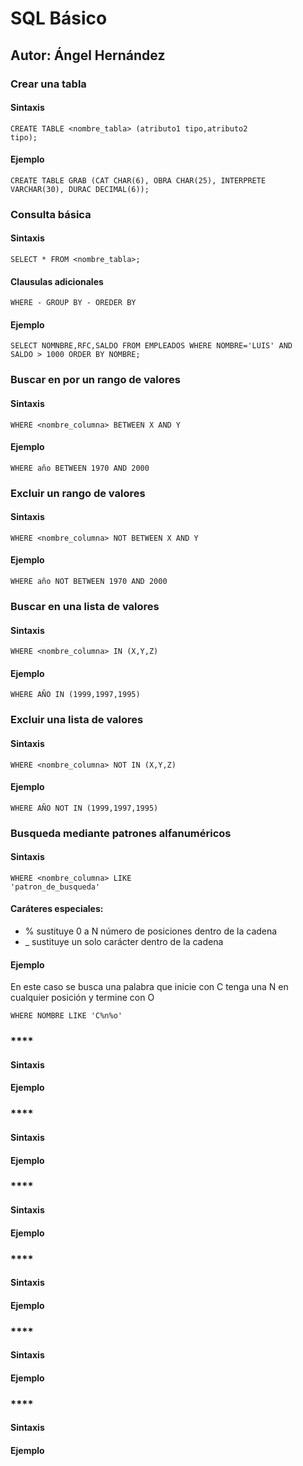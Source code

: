 # **SQL Básico**
## Autor: Ángel Hernández


### **Crear una tabla**
#### Sintaxis
<code>CREATE TABLE <nombre_tabla> (atributo1 tipo,atributo2  tipo);  </code>

#### Ejemplo
<code>CREATE TABLE GRAB
(CAT CHAR(6),
OBRA CHAR(25),
INTERPRETE VARCHAR(30),
DURAC DECIMAL(6)); </code>

### **Consulta básica**
#### Sintaxis
<code>SELECT * FROM <nombre_tabla>; </code>
#### Clausulas adicionales
<code>WHERE - GROUP BY - OREDER BY</code>
#### Ejemplo
<code>SELECT NOMNBRE,RFC,SALDO FROM EMPLEADOS 
WHERE NOMBRE='LUIS' AND SALDO > 1000
ORDER BY NOMBRE;</code>

### **Buscar en por un rango de valores**
#### Sintaxis
<code>WHERE <nombre_columna> BETWEEN X AND Y</code> 
#### Ejemplo
<code>WHERE año BETWEEN 1970 AND 2000</code>

### **Excluir un rango de valores**
#### Sintaxis
<code>WHERE <nombre_columna> NOT BETWEEN X AND Y</code> 
#### Ejemplo
<code>WHERE año NOT BETWEEN 1970 AND 2000</code>

### **Buscar en una lista de valores**
#### Sintaxis
<code>WHERE <nombre_columna> IN (X,Y,Z)</code> 
#### Ejemplo
<code>WHERE AÑO IN (1999,1997,1995)</code>


### **Excluir una lista de valores**
#### Sintaxis
<code>WHERE <nombre_columna> NOT IN (X,Y,Z)</code> 
#### Ejemplo
<code>WHERE AÑO NOT IN (1999,1997,1995)</code>


### **Busqueda mediante patrones alfanuméricos**
#### Sintaxis
<code>WHERE <nombre_columna> LIKE 'patron_de_busqueda'</code> 
#### Caráteres especiales: 
- % sustituye 0 a N número de posiciones dentro de la cadena
- _ sustituye un solo carácter dentro de la cadena 
#### Ejemplo
En este caso se busca una palabra que inicie con C tenga una N en cualquier posición y termine con O

<code>WHERE NOMBRE LIKE 'C%n%o' </code>


### ****
#### Sintaxis
<code></code> 
#### Ejemplo
<code></code>


### ****
#### Sintaxis
<code></code> 
#### Ejemplo
<code></code>


### ****
#### Sintaxis
<code></code> 
#### Ejemplo
<code></code>


### ****
#### Sintaxis
<code></code> 
#### Ejemplo
<code></code>


### ****
#### Sintaxis
<code></code> 
#### Ejemplo
<code></code>


### ****
#### Sintaxis
<code></code> 
#### Ejemplo
<code></code>